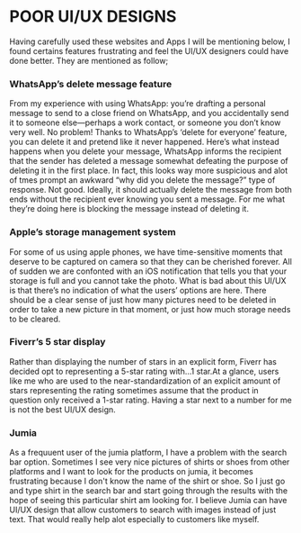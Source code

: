 # POOR UI/UX DESIGNS
Having carefully used these websites and Apps I will be mentioning below, I found certains features frustrating and feel the UI/UX designers could have done better. They are mentioned as follow;

### WhatsApp’s delete message feature
From my experience with using WhatsApp: you’re drafting a personal message to send to a close friend on WhatsApp, and you accidentally send it to someone else—perhaps a work contact, or someone you don’t know very well. No problem! Thanks to WhatsApp’s ‘delete for everyone’ feature, you can delete it and pretend like it never happened. Here’s what instead happens when you delete your message, WhatsApp informs the recipient that the sender has deleted a message somewhat defeating the purpose of deleting it in the first place. In fact, this looks way more suspicious and alot of tmes prompt an awkward “why did you delete the message?” type of response. Not good.
Ideally, it should actually delete the message from both ends without the recipient ever knowing you sent a message. For me what they’re doing here is blocking the message instead of deleting it.

### Apple’s storage management system
For some of us using apple phones, we have time-sensitive moments that deserve to be captured on camera so that they can be cherished forever. All of sudden we are confonted with an iOS notification that tells you that your storage is full and you cannot take the photo. What is bad about this UI/UX is that there’s no indication of what the users’ options are here. There should be a clear sense of just how many pictures need to be deleted in order to take a new picture in that moment, or just how much storage needs to be cleared. 

### Fiverr’s 5 star display
Rather than displaying the number of stars in an explicit form, Fiverr has decided opt to representing a 5-star rating with…1 star.At a glance, users  like me who are used to the near-standardization of an explicit amount of stars representing the rating sometimes assume that the product in question only received a 1-star rating. Having a star next to a number for me is not the best UI/UX design.

### Jumia
As a frequuent user of the jumia platform, I have  a problem with the search bar option. Sometimes I see very nice pictures of shirts or shoes from other platforms and I want to look for the products on jumia, it becomes frustrating because I don't know the name of the shirt or shoe. So I just go and type shirt in the search bar and start going through the results with the hope of seeing this particular shirt am looking for. I believe Jumia can have UI/UX design that allow customers to search with images instead of just text. That would really help alot especially to customers like myself. 